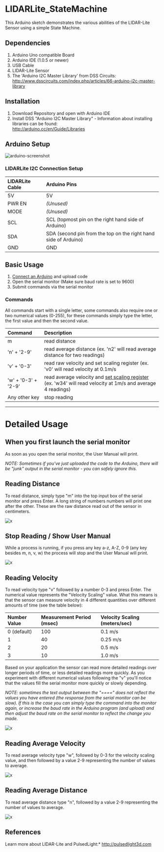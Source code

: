 LIDARLite_StateMachine
========================================

This Arduino sketch demonstrates the various abilities of the 
LIDAR-Lite Sensor using a simple State Machine. 


## Dependencies
1. Arduino Uno compatible Board
2. Arduino IDE (1.0.5 or newer)
3. USB Cable
4. LIDAR-Lite Sensor
5. The 'Arduino I2C Master Library' from DSS Circuits: http://www.dsscircuits.com/index.php/articles/66-arduino-i2c-master-library

## Installation
1. Download Repository and open with Arduino IDE
2. Install DSS "Arduino I2C Master Library" - Information about installing libraries can be found:  
http://arduino.cc/en/Guide/Libraries

## Arduino Setup

![arduino-screenshot](http://pulsedlight3d.net/assets.pl3d/arduino-setup.png)

### LIDARLite I2C Connection Setup
LIDARLite Cable | Arduino Pins
:---|:---
5V | 5V
PWR EN | _(Unused)_
MODE | _(Unused)_
SCL | SCL (topmost pin on the right hand side of Arduino)
SDA | SDA (second pin from the top on the right hand side of Arduino)
GND | GND

## Basic Usage

1. [Connect an Arduino](#arduino-setup) and upload code
2. Open the serial monitor (Make sure baud rate is set to 9600)
3. Submit commands via the serial monitor

###  Commands
All commands start with a single letter, some commands also require one or two numerical values (0-255), for these commands simply type the letter, the first value and then the second value. 

Command|Description
:---|:---
m | read distance
'n' + '2-9' | read average distance (ex. 'n2' will read average distance for two readings)
'v' + '0-3' | read raw velocity and set scaling register (ex. 'v0' will read velocity at 0.1m/s
'w' + '0-3' + '2-9'  | read average velocity and [set scaling register](#references) (ex. 'w34' will read velocity at 1m/s and average 4 readings)
Any other key | stop reading

---

# Detailed Usage

## When you first launch the serial monitor

As soon as you open the serial monitor, the User Manual will print. 

*NOTE: Sometimes if you've just uploaded the code to the Arduino, there will be "junk" output in the serial monitor - you can safely ignore this.*

## Reading Distance

To read distance, simply type "m" into the top input box of the serial monitor and press Enter. A long string of numbers numbers will print one after the other. These are the raw distance read out of the sensor in centimeters. 

![x](http://pulsedlight3d.net/assets.pl3d/ll-m.jpg)

## Stop Reading / Show User Manual

While a process is running, if you press any key a-z, A-Z, 0-9 (any key besides m, n, v, w) the process will stop and the User Manual will print. 

![x](http://pulsedlight3d.net/assets.pl3d/ll-x.jpg)


## Reading Velocity

To read velocity type "v" followed by a number 0-3 and press Enter. The numerical value represents the "Velocity Scaling" value. What this means is that the sensor can measure velocity in 4 different quantities over different amounts of time (see the table below):

Number Value | Measurement Period (msec) | Velocity Scaling (meters/sec)
:---| :---|:---
0 (default) | 100|0.1 m/s
1| 40|0.25 m/s
2|20|0.5 m/s
3|10|1.0 m/s

Based on your application the sensor can read more detailed readings over longer periods of time, or less detailed readings more quickly. As you experiment with different numerical values following the "v" you'll notice that the values fill the serial monitor more quickly or slowly depending. 

*NOTE: sometimes the text output between the "====" does not reflect the values you have entered (the response from the serial monitor can be slow). If this is the case you can simply type the command into the monitor again, or increase the baud rate in the Arduino program (and upload) and then adjust the baud rate on the serial monitor to reflect the change you made.*

![x](http://pulsedlight3d.net/assets.pl3d/ll-v3.jpg)

## Reading Average Velocity
To read average velocity type "w", followed by 0-3 for the velocity scaling value, and then followed by a value 2-9 representing the number of values to average. 

![x](http://pulsedlight3d.net/assets.pl3d/ll-w04.jpg)

## Reading Average Distance

To read average distance type "n", followed by a value 2-9 representing the number of values to average. 

![x](http://pulsedlight3d.net/assets.pl3d/ll-n8.jpg)




## References 

Learn more about LIDAR-Lite and PulsedLight:*
http://pulsedlight3d.com





